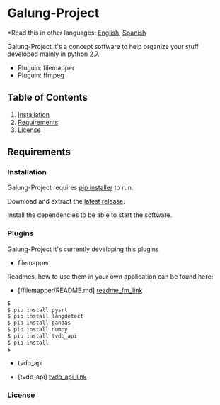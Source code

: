 # Galung-Project

*Read this in other languages: [English](README.md), [Spanish](README.es.md)

Galung-Project it's a concept software to help organize your stuff developed mainly in python 2.7.

  - Pluguin: filemapper
  - Pluguin: ffmpeg


## Table of Contents

1. [Installation](#requirements)
  1. [Requirements](#installation)
00. [License](#license)


## Requirements

### Installation

Galung-Project requires [pip installer](https://pip.pypa.io/en/stable/installing/) to run.

Download and extract the [latest release](https://bootstrap.pypa.io/get-pip.py).

Install the dependencies to be able to start the software.

### Plugins

Galung-Project it's currently developing this plugins

* filemapper

Readmes, how to use them in your own application can be found here:

* [/filemapper/README.md] [readme_fm_link]

```sh
$ 
$ pip install pysrt
$ pip install langdetect
$ pip install pandas
$ pip install numpy
$ pip install tvdb_api
$ pip install 
$
```

* tvdb_api 

* [tvdb_api] [tvdb_api_link]


### License


[tvdb_api_link]: <https://github.com/dbr/tvdb_api>
[readme_fm_link]: <https://github.com/AsiganTheSunk/galung-project/blob/master/trunk/filemapper/README.md>

